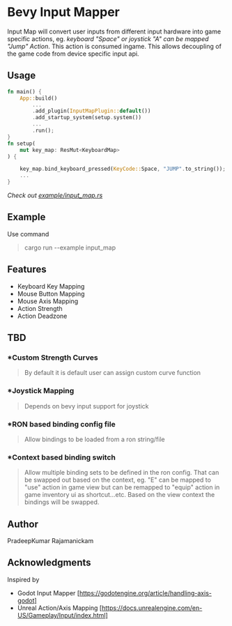 # Bevy Input Mapper
Input Map will convert user inputs from different input hardware into game specific actions, eg. *keyboard "Space" or joystick "A" can be mapped "Jump" Action*. This action is consumed ingame. This allows decoupling of the game code from device specific input api.

## Usage
```rust
fn main() {
    App::build()
        ...
        .add_plugin(InputMapPlugin::default())
        .add_startup_system(setup.system())
        ...
        .run();
}
fn setup(
    mut key_map: ResMut<KeyboardMap>
) {

    key_map.bind_keyboard_pressed(KeyCode::Space, "JUMP".to_string());
    ...
}

```

*Check out [example/input_map.rs](https://github.com/PradeepKumarRajamanickam/bevy_input_map/blob/master/example/input_map.rs)*

## Example
Use command
> cargo run --example input_map

## Features
- Keyboard Key Mapping
- Mouse Button Mapping
- Mouse Axis Mapping
- Action Strength
- Action Deadzone

## TBD
### *Custom Strength Curves
> By default it is default user can assign custom curve function
### *Joystick Mapping
> Depends on bevy input support for joystick
### *RON based binding config file
>Allow bindings to be loaded from a ron string/file
### *Context based binding switch
>Allow multiple binding sets to be defined in the ron config. That can be swapped out based on the context, eg.
"E" can be mapped to "use" action in game view but
can be remapped to "equip" action in game inventory ui as shortcut...etc. Based on the view context the bindings will be swapped.

## Author
PradeepKumar Rajamanickam

## Acknowledgments
Inspired by 
- Godot Input Mapper
[https://godotengine.org/article/handling-axis-godot]
- Unreal Action/Axis Mapping
  [https://docs.unrealengine.com/en-US/Gameplay/Input/index.html]
